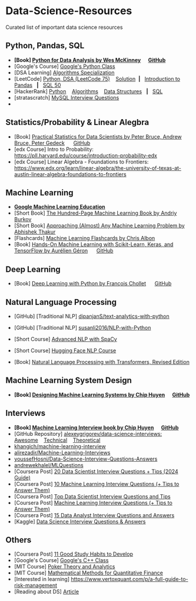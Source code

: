 # Data-Science-Resources
Curated list of important data science resources

## Python, Pandas, SQL
* **[Book] [Python for Data Analysis by Wes McKinney](https://www.oreilly.com/library/view/python-for-data/9781098104023) &nbsp;&nbsp;&nbsp;&nbsp; [GitHub](https://github.com/wesm/pydata-book)**
* [Google's Course] [Google's Python Class](https://developers.google.com/edu/python)
* [DSA Learning] [Algorithms Specialization](https://www.coursera.org/specializations/algorithms)
* [LeetCode] [Python, DSA (LeetCode 75)](https://leetcode.com/studyplan/leetcode-75/) &nbsp;&nbsp; [Solution](https://www.youtube.com/playlist?list=PLot-Xpze53ldVwtstag2TL4HQhAnC8ATf)&nbsp;&nbsp;**|**&nbsp;&nbsp; [Introduction to Pandas](https://leetcode.com/studyplan/introduction-to-pandas/) &nbsp;&nbsp;**|**&nbsp;&nbsp; [SQL 50](https://leetcode.com/studyplan/top-sql-50/)
* [HackerRank] [Python](https://www.hackerrank.com/domains/python) &nbsp;&nbsp; [Algorithms](https://www.hackerrank.com/domains/algorithms) &nbsp;&nbsp; [Data Structures](https://www.hackerrank.com/domains/data-structures) &nbsp;&nbsp;**|**&nbsp;&nbsp; [SQL](https://www.hackerrank.com/domains/sql)
* [stratascratch] [MySQL Interview Questions](https://www.stratascratch.com/blog/mysql-interview-questions/)
* [Math/Probability]: [Trader75](https://www.quantguide.io/playlist/trader75)

## Statistics/Probability & Linear Alegbra
* [Book] [Practical Statistics for Data Scientists by Peter Bruce, Andrew Bruce, Peter Gedeck](https://www.oreilly.com/library/view/practical-statistics-for/9781492072935) &nbsp;&nbsp;&nbsp;&nbsp; [GitHub](https://github.com/gedeck/practical-statistics-for-data-scientists)
* [edx Course] Intro to Probability: https://pll.harvard.edu/course/introduction-probability-edx
* [edx Course] Linear Algebra - Foundations to Frontiers: https://www.edx.org/learn/linear-algebra/the-university-of-texas-at-austin-linear-algebra-foundations-to-frontiers

## Machine Learning
* **[Google Machine Learning Education](https://developers.google.com/machine-learning)**
* [Short Book] [The Hundred-Page Machine Learning Book by Andriy Burkov](https://themlbook.com/)
* [Short Book] [Approaching (Almost) Any Machine Learning Problem by Abhishek Thakur](https://github.com/abhishekkrthakur/approachingalmost/blob/master/AAAMLP.pdf)
* [Flashcards] [Machine Learning Flashcards by Chris Albon](https://machinelearningflashcards.com/)
* [Book] [Hands-On Machine Learning with Scikit-Learn, Keras, and TensorFlow by Aurélien Géron](https://www.oreilly.com/library/view/hands-on-machine-learning/9781098125967/) &nbsp;&nbsp;&nbsp;&nbsp; [GitHub](https://github.com/ageron/handson-ml3)

## Deep Learning
* [Book] [Deep Learning with Python by François Chollet](https://www.manning.com/books/deep-learning-with-python) &nbsp;&nbsp;&nbsp;&nbsp; [GitHub](https://github.com/fchollet/deep-learning-with-python-notebooks)

## Natural Language Processing
* [GitHub] [Traditional NLP] [dipanjanS/text-analytics-with-python](https://github.com/dipanjanS/text-analytics-with-python/tree/master/New-Second-Edition)
* [GitHub] [Traditional NLP] [susanli2016/NLP-with-Python](https://github.com/susanli2016/NLP-with-Python)
* [Short Course] [Advanced NLP with SpaCy](https://course.spacy.io/en/)

* [Short Course] [Hugging Face NLP Course](https://huggingface.co/learn/nlp-course/chapter1/1)
* [Book] [Natural Language Processing with Transformers, Revised Edition](https://www.oreilly.com/library/view/natural-language-processing/9781098136789/)

## Machine Learning System Design
* **[Book] [Designing Machine Learning Systems by Chip Huyen](https://www.oreilly.com/library/view/designing-machine-learning/9781098107956/) &nbsp;&nbsp;&nbsp;&nbsp; [GitHub](https://github.com/chiphuyen/machine-learning-systems-design)**

## Interviews
* **[Book] [Machine Learning Interview book by Chip Huyen](https://huyenchip.com/ml-interviews-book/) &nbsp;&nbsp;&nbsp;&nbsp; [GitHub](https://github.com/chiphuyen/ml-interviews-book)**
* [GitHub Repository] [alexeygrigorev/data-science-interviews:](https://github.com/alexeygrigorev/data-science-interviews) &nbsp;&nbsp;&nbsp;&nbsp; [Awesome](https://github.com/alexeygrigorev/data-science-interviews/blob/master/awesome.md) &nbsp;&nbsp; [Technical](https://github.com/alexeygrigorev/data-science-interviews/blob/master/technical.md) &nbsp;&nbsp; [Theoretical](https://github.com/alexeygrigorev/data-science-interviews/blob/master/theory.md)
* [khangich/machine-learning-interview](https://github.com/khangich/machine-learning-interview)
* [alirezadir/Machine-Learning-Interviews](https://github.com/alirezadir/Machine-Learning-Interviews)
* [youssefHosni/Data-Science-Interview-Questions-Answers](https://github.com/youssefHosni/Data-Science-Interview-Questions-Answers/)
* [andrewekhalel/MLQuestions](https://github.com/andrewekhalel/MLQuestions)
* [Coursera Post] [20 Data Scientist Interview Questions + Tips (2024 Guide)](https://www.coursera.org/articles/data-scientist-interview-questions)
* [Coursera Post] [10 Machine Learning Interview Questions (+ Tips to Answer Them)](https://www.coursera.org/articles/machine-learning-interview-questions)
* [Coursera Post] [Top Data Scientist Interview Questions and Tips](https://www.coursera.org/in/articles/data-scientist-interview-questions)
* [Coursera Post] [Machine Learning Interview Questions (+ Tips to Answer Them)](https://www.coursera.org/in/articles/machine-learning-interview-questions)
* [Coursera Post] [15 Data Analyst Interview Questions and Answers](https://www.coursera.org/in/articles/data-analyst-interview-questions-and-answers)
* [Kaggle] [Data Science Interview Questions & Answers](https://www.kaggle.com/code/satishgunjal/data-science-interview-questions-answers)

## Others
* [Coursera Post] [11 Good Study Habits to Develop](https://www.coursera.org/articles/study-habits)
* [Google's Course] [Google's C++ Class](https://developers.google.com/edu/c++)
* [MIT Course] [Poker Theory and Analytics](https://ocw.mit.edu/courses/15-s50-poker-theory-and-analytics-january-iap-2015/)
* [MIT Course] [Mathematical Methods for Quantitative Finance](https://www.edx.org/learn/finance/massachusetts-institute-of-technology-mathematical-methods-for-quantitative-finance)
* [Interested in learning] https://www.vertoxquant.com/p/a-full-guide-to-risk-management
* [Reading about DS] [Article](https://datascientistsdiary.com/data-scientist-roadmap-a-complete-guide/)
